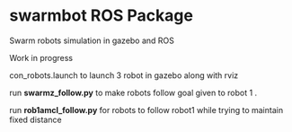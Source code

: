 # swarmbot ROS Package 
Swarm robots simulation in gazebo and ROS

Work in progress

con_robots.launch to launch 3 robot in gazebo along with rviz 

run **swarmz_follow.py** to make robots follow goal given to robot 1 .

run **rob1amcl_follow.py** for robots to follow robot1 while trying to maintain fixed distance
